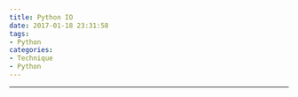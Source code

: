 ```yaml
---
title: Python IO
date: 2017-01-18 23:31:58
tags:
- Python
categories:
- Technique
- Python
---
```



<!--more-->

---
